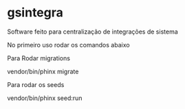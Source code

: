 # gsintegra
Software feito para centralização de integrações de sistema

No primeiro uso rodar os comandos abaixo

Para Rodar migrations

vendor/bin/phinx migrate

Para rodar os seeds

vendor/bin/phinx seed:run